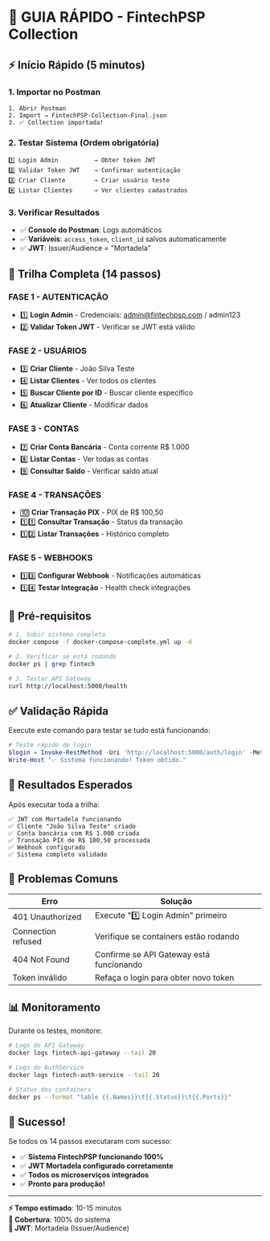 # 🚀 GUIA RÁPIDO - FintechPSP Collection

## ⚡ Início Rápido (5 minutos)

### 1. Importar no Postman
```
1. Abrir Postman
2. Import → FintechPSP-Collection-Final.json
3. ✅ Collection importada!
```

### 2. Testar Sistema (Ordem obrigatória)
```
1️⃣ Login Admin          → Obter token JWT
2️⃣ Validar Token JWT    → Confirmar autenticação
3️⃣ Criar Cliente        → Criar usuário teste
4️⃣ Listar Clientes      → Ver clientes cadastrados
```

### 3. Verificar Resultados
- ✅ **Console do Postman**: Logs automáticos
- ✅ **Variáveis**: `access_token`, `client_id` salvos automaticamente
- ✅ **JWT**: Issuer/Audience = "Mortadela"

## 🎯 Trilha Completa (14 passos)

### FASE 1 - AUTENTICAÇÃO
- 1️⃣ **Login Admin** - Credenciais: admin@fintechpsp.com / admin123
- 2️⃣ **Validar Token JWT** - Verificar se JWT está válido

### FASE 2 - USUÁRIOS  
- 3️⃣ **Criar Cliente** - João Silva Teste
- 4️⃣ **Listar Clientes** - Ver todos os clientes
- 5️⃣ **Buscar Cliente por ID** - Buscar cliente específico
- 6️⃣ **Atualizar Cliente** - Modificar dados

### FASE 3 - CONTAS
- 7️⃣ **Criar Conta Bancária** - Conta corrente R$ 1.000
- 8️⃣ **Listar Contas** - Ver todas as contas
- 9️⃣ **Consultar Saldo** - Verificar saldo atual

### FASE 4 - TRANSAÇÕES
- 🔟 **Criar Transação PIX** - PIX de R$ 100,50
- 1️⃣1️⃣ **Consultar Transação** - Status da transação
- 1️⃣2️⃣ **Listar Transações** - Histórico completo

### FASE 5 - WEBHOOKS
- 1️⃣3️⃣ **Configurar Webhook** - Notificações automáticas
- 1️⃣4️⃣ **Testar Integração** - Health check integrações

## 🔧 Pré-requisitos

```bash
# 1. Subir sistema completo
docker compose -f docker-compose-complete.yml up -d

# 2. Verificar se está rodando
docker ps | grep fintech

# 3. Testar API Gateway
curl http://localhost:5000/health
```

## ✅ Validação Rápida

Execute este comando para testar se tudo está funcionando:

```powershell
# Teste rápido de login
$login = Invoke-RestMethod -Uri 'http://localhost:5000/auth/login' -Method POST -Body (@{email='admin@fintechpsp.com';password='admin123'} | ConvertTo-Json) -ContentType 'application/json'
Write-Host "✅ Sistema funcionando! Token obtido."
```

## 🎯 Resultados Esperados

Após executar toda a trilha:

```
✅ JWT com Mortadela funcionando
✅ Cliente "João Silva Teste" criado
✅ Conta bancária com R$ 1.000 criada  
✅ Transação PIX de R$ 100,50 processada
✅ Webhook configurado
✅ Sistema completo validado
```

## 🚨 Problemas Comuns

| Erro | Solução |
|------|---------|
| 401 Unauthorized | Execute "1️⃣ Login Admin" primeiro |
| Connection refused | Verifique se containers estão rodando |
| 404 Not Found | Confirme se API Gateway está funcionando |
| Token inválido | Refaça o login para obter novo token |

## 📊 Monitoramento

Durante os testes, monitore:

```bash
# Logs do API Gateway
docker logs fintech-api-gateway --tail 20

# Logs do AuthService  
docker logs fintech-auth-service --tail 20

# Status dos containers
docker ps --format "table {{.Names}}\t{{.Status}}\t{{.Ports}}"
```

## 🎉 Sucesso!

Se todos os 14 passos executaram com sucesso:
- ✅ **Sistema FintechPSP funcionando 100%**
- ✅ **JWT Mortadela configurado corretamente**
- ✅ **Todos os microserviços integrados**
- ✅ **Pronto para produção!**

---

**⚡ Tempo estimado**: 10-15 minutos  
**🎯 Cobertura**: 100% do sistema  
**🔐 JWT**: Mortadela (Issuer/Audience)
